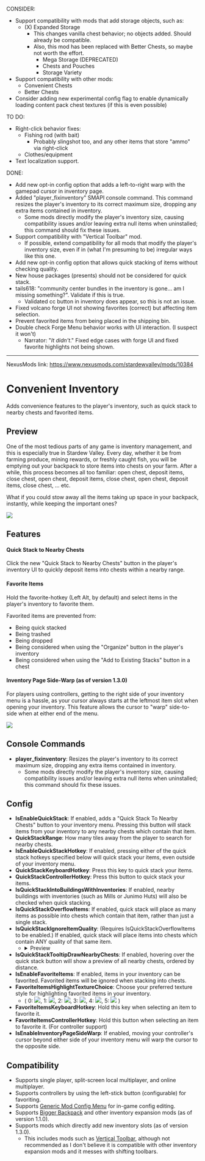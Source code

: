 CONSIDER:
 - Support compatibility with mods that add storage objects, such as:
   - (X) Expanded Storage
     - This changes vanilla chest behavior; no objects added. Should already be compatible.
     - Also, this mod has been replaced with Better Chests, so maybe not worth the effort.
       - Mega Storage (DEPRECATED)
       - Chests and Pouches
       - Storage Variety
 - Support compatibility with other mods:
   - Convenient Chests
   - Better Chests
 - Consider adding new experimental config flag to enable dynamically loading content pack chest textures (if this is even possible)

TO DO:
 - Right-click behavior fixes:
   - Fishing rod (with bait)
     - Probably slingshot too, and any other items that store "ammo" via right-click
   - Clothes/equipment
 - Text localization support.

DONE:
 - Add new opt-in config option that adds a left-to-right warp with the gamepad cursor in inventory page.
 - Added "player_fixinventory" SMAPI console command. This command resizes the player's inventory to its correct maximum size, dropping any extra items contained in inventory.
   - Some mods directly modify the player's inventory size, causing compatibility issues and/or leaving extra null items when uninstalled; this command should fix these issues.
 - Support compatibility with "Vertical Toolbar" mod.
   - If possible, extend compatibility for all mods that modify the player's inventory size, even if in (what I'm presuming to be) irregular ways like this one.
 - Add new opt-in config option that allows quick stacking of items without checking quality.
 - New house packages (presents) should not be considered for quick stack.
 - tails618: "community center bundles in the inventory is gone... am I missing something?". Validate if this is true.
   - Validated cc button in inventory does appear, so this is not an issue.
 - Fixed volcano forge UI not showing favorites (correct) but affecting item selection.
 - Prevent favorited items from being placed in the shipping bin.
 - Double check Forge Menu behavior works with UI interaction. (I suspect it won't)
   - Narrator: "*It didn't*." Fixed edge cases with forge UI and fixed favorite highlights not being shown.

 ---

NexusMods link: https://www.nexusmods.com/stardewvalley/mods/10384

# Convenient Inventory
Adds convenience features to the player's inventory, such as quick stack to nearby chests and favorited items.

## Preview
One of the most tedious parts of any game is inventory management, and this is especially true in Stardew Valley. Every day, whether it be from farming produce, mining rewards, or freshly caught fish, you will be emptying out your backpack to store items into chests on your farm. After a while, this process becomes all too familiar: open chest, deposit items, close chest, open chest, deposit items, close chest, open chest, deposit items, close chest, ... etc.

What if you could stow away all the items taking up space in your backpack, instantly, while keeping the important ones?

![](https://imgur.com/R4QWKVI.gif)

## Features
#### Quick Stack to Nearby Chests
Click the new "Quick Stack to Nearby Chests" button in the player's inventory UI to quickly deposit items into chests within a nearby range.

#### Favorite Items
Hold the favorite-hotkey (Left Alt, by default) and select items in the player's inventory to favorite them.

Favorited items are prevented from:
 - Being quick stacked
 - Being trashed
 - Being dropped
 - Being considered when using the "Organize" button in the player's inventory
 - Being considered when using the "Add to Existing Stacks" button in a chest

#### Inventory Page Side-Warp (as of version 1.3.0)
For players using controllers, getting to the right side of your inventory menu is a hassle, as your cursor always starts at the leftmost item slot when opening your inventory. This feature allows the cursor to "warp" side-to-side when at either end of the menu.

![](https://i.imgur.com/3IplIkH.gif)

## Console Commands
 - **player_fixinventory**: Resizes the player's inventory to its correct maximum size, dropping any extra items contained in inventory.
   - Some mods directly modify the player's inventory size, causing compatibility issues and/or leaving extra null items when uninstalled; this command should fix these issues.

## Config
 - **IsEnableQuickStack**: If enabled, adds a "Quick Stack To Nearby Chests" button to your inventory menu. Pressing this button will stack items from your inventory to any nearby chests which contain that item.
 - **QuickStackRange**: How many tiles away from the player to search for nearby chests.
 - **IsEnableQuickStackHotkey**: If enabled, pressing either of the quick stack hotkeys specified below will quick stack your items, even outside of your inventory menu.
 - **QuickStackKeyboardHotkey**: Press this key to quick stack your items.
 - **QuickStackControllerHotkey**: Press this button to quick stack your items.
 - **IsQuickStackIntoBuildingsWithInventories**: If enabled, nearby buildings with inventories (such as Mills or Junimo Huts) will also be checked when quick stacking.
 - **IsQuickStackOverflowItems**: If enabled, quick stack will place as many items as possible into chests which contain that item, rather than just a single stack.
 - **IsQuickStackIgnoreItemQuality**: (Requires IsQuickStackOverflowItems to be enabled.) If enabled, quick stack will place items into chests which contain ANY quality of that same item.
   - <details><summary>Preview</summary> 
 
     Before:
 
     ![](https://i.imgur.com/AsA4COq.png)
 
     Quick stack, ignoring item quality:
 
     ![](https://i.imgur.com/HMtFqcE.gif)
 
     After:
 
     ![](https://i.imgur.com/yokobZ1.png)
     </details>
 - **IsQuickStackTooltipDrawNearbyChests**: If enabled, hovering over the quick stack button will show a preview of all nearby chests, ordered by distance.
 - **IsEnableFavoriteItems**: If enabled, items in your inventory can be favorited. Favorited items will be ignored when stacking into chests.
 - **FavoriteItemsHighlightTextureChoice**: Choose your preferred texture style for highlighting favorited items in your inventory.
   - ( 0: ![](https://i.imgur.com/fTMl0FT.png),  1: ![](https://i.imgur.com/NTlia1R.png),  2: ![](https://i.imgur.com/QGztt8Q.png),  3: ![](https://i.imgur.com/MBG2A6e.png),  4: ![](https://i.imgur.com/rZqklnN.png),  5: ![](https://i.imgur.com/FvKpyZV.png) )
 - **FavoriteItemsKeyboardHotkey**: Hold this key when selecting an item to favorite it.
 - **FavoriteItemsControllerHotkey**: Hold this button when selecting an item to favorite it. (For controller support)
 - **IsEnableInventoryPageSideWarp**: If enabled, moving your controller's cursor beyond either side of your inventory menu will warp the cursor to the opposite side.

## Compatibility
 - Supports single player, split-screen local multiplayer, and online multiplayer.
 - Supports controllers by using the left-stick button (configurable) for favoriting.
 - Supports [Generic Mod Config Menu](https://www.nexusmods.com/stardewvalley/mods/5098) for in-game config editing.
 - Supports [Bigger Backpack](https://www.nexusmods.com/stardewvalley/mods/1845) and other inventory expansion mods (as of version 1.1.0).
 - Supports mods which directly add new inventory slots (as of version 1.3.0).
   - This includes mods such as [Vertical Toolbar](https://www.nexusmods.com/stardewvalley/mods/943), although not recommended as I don't believe it is compatible with other inventory expansion mods and it messes with shifting toolbars.
